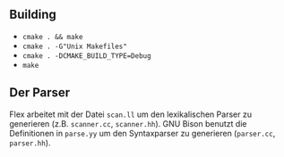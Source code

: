 ## Building

- `cmake . && make`
- `cmake . -G"Unix Makefiles"`
- `cmake . -DCMAKE_BUILD_TYPE=Debug`
- `make`

## Der Parser

Flex arbeitet mit der Datei `scan.ll` um den lexikalischen Parser zu generieren (z.B. `scanner.cc`, `scanner.hh`).
GNU Bison benutzt die Definitionen in `parse.yy` um den Syntaxparser zu generieren (`parser.cc`, `parser.hh`).
